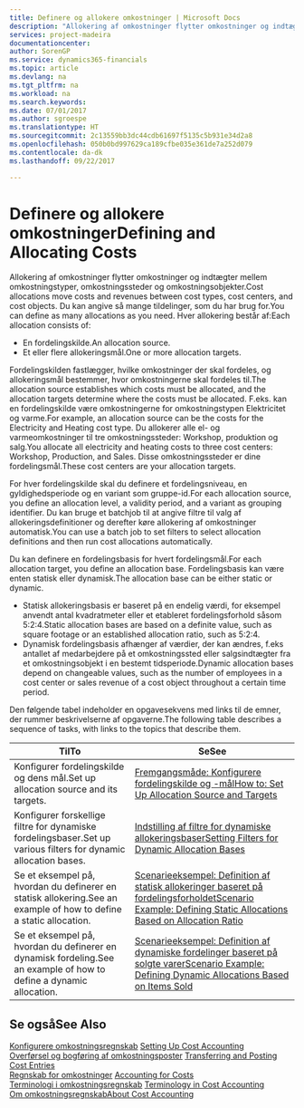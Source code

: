 ```yaml
---
title: Definere og allokere omkostninger | Microsoft Docs
description: "Allokering af omkostninger flytter omkostninger og indtægter mellem omkostningstyper, omkostningssteder og omkostningsobjekter. Du kan angive så mange tildelinger, som du har brug for."
services: project-madeira
documentationcenter: 
author: SorenGP
ms.service: dynamics365-financials
ms.topic: article
ms.devlang: na
ms.tgt_pltfrm: na
ms.workload: na
ms.search.keywords: 
ms.date: 07/01/2017
ms.author: sgroespe
ms.translationtype: HT
ms.sourcegitcommit: 2c13559bb3dc44cdb61697f5135c5b931e34d2a8
ms.openlocfilehash: 050b0bd997629ca189cfbe035e361de7a252d079
ms.contentlocale: da-dk
ms.lasthandoff: 09/22/2017

---
```

# <a name="defining-and-allocating-costs"></a><span data-ttu-id="b8180-104">Definere og allokere omkostninger</span><span class="sxs-lookup"><span data-stu-id="b8180-104">Defining and Allocating Costs</span></span>
<span data-ttu-id="b8180-105">Allokering af omkostninger flytter omkostninger og indtægter mellem omkostningstyper, omkostningssteder og omkostningsobjekter.</span><span class="sxs-lookup"><span data-stu-id="b8180-105">Cost allocations move costs and revenues between cost types, cost centers, and cost objects.</span></span> <span data-ttu-id="b8180-106">Du kan angive så mange tildelinger, som du har brug for.</span><span class="sxs-lookup"><span data-stu-id="b8180-106">You can define as many allocations as you need.</span></span> <span data-ttu-id="b8180-107">Hver allokering består af:</span><span class="sxs-lookup"><span data-stu-id="b8180-107">Each allocation consists of:</span></span>  

-   <span data-ttu-id="b8180-108">En fordelingskilde.</span><span class="sxs-lookup"><span data-stu-id="b8180-108">An allocation source.</span></span>  
-   <span data-ttu-id="b8180-109">Et eller flere allokeringsmål.</span><span class="sxs-lookup"><span data-stu-id="b8180-109">One or more allocation targets.</span></span>  

<span data-ttu-id="b8180-110">Fordelingskilden fastlægger, hvilke omkostninger der skal fordeles, og allokeringsmål bestemmer, hvor omkostningerne skal fordeles til.</span><span class="sxs-lookup"><span data-stu-id="b8180-110">The allocation source establishes which costs must be allocated, and the allocation targets determine where the costs must be allocated.</span></span> <span data-ttu-id="b8180-111">F.eks. kan en fordelingskilde være omkostningerne for omkostningstypen Elektricitet og varme.</span><span class="sxs-lookup"><span data-stu-id="b8180-111">For example, an allocation source can be the costs for the Electricity and Heating cost type.</span></span> <span data-ttu-id="b8180-112">Du allokerer alle el- og varmeomkostninger til tre omkostningssteder: Workshop, produktion og salg.</span><span class="sxs-lookup"><span data-stu-id="b8180-112">You allocate all electricity and heating costs to three cost centers: Workshop, Production, and Sales.</span></span> <span data-ttu-id="b8180-113">Disse omkostningssteder er dine fordelingsmål.</span><span class="sxs-lookup"><span data-stu-id="b8180-113">These cost centers are your allocation targets.</span></span>  

<span data-ttu-id="b8180-114">For hver fordelingskilde skal du definere et fordelingsniveau, en gyldighedsperiode og en variant som gruppe-id.</span><span class="sxs-lookup"><span data-stu-id="b8180-114">For each allocation source, you define an allocation level, a validity period, and a variant as grouping identifier.</span></span> <span data-ttu-id="b8180-115">Du kan bruge et batchjob til at angive filtre til valg af allokeringsdefinitioner og derefter køre allokering af omkostninger automatisk.</span><span class="sxs-lookup"><span data-stu-id="b8180-115">You can use a batch job to set filters to select allocation definitions and then run cost allocations automatically.</span></span>  

<span data-ttu-id="b8180-116">Du kan definere en fordelingsbasis for hvert fordelingsmål.</span><span class="sxs-lookup"><span data-stu-id="b8180-116">For each allocation target, you define an allocation base.</span></span> <span data-ttu-id="b8180-117">Fordelingsbasis kan være enten statisk eller dynamisk.</span><span class="sxs-lookup"><span data-stu-id="b8180-117">The allocation base can be either static or dynamic.</span></span>  

-   <span data-ttu-id="b8180-118">Statisk allokeringsbasis er baseret på en endelig værdi, for eksempel anvendt antal kvadratmeter eller et etableret fordelingsforhold såsom 5:2:4.</span><span class="sxs-lookup"><span data-stu-id="b8180-118">Static allocation bases are based on a definite value, such as square footage or an established allocation ratio, such as 5:2:4.</span></span>  
-   <span data-ttu-id="b8180-119">Dynamisk fordelingsbasis afhænger af værdier, der kan ændres, f.eks antallet af medarbejdere på et omkostningssted eller salgsindtægter fra et omkostningsobjekt i en bestemt tidsperiode.</span><span class="sxs-lookup"><span data-stu-id="b8180-119">Dynamic allocation bases depend on changeable values, such as the number of employees in a cost center or sales revenue of a cost object throughout a certain time period.</span></span>  

<span data-ttu-id="b8180-120">Den følgende tabel indeholder en opgavesekvens med links til de emner, der rummer beskrivelserne af opgaverne.</span><span class="sxs-lookup"><span data-stu-id="b8180-120">The following table describes a sequence of tasks, with links to the topics that describe them.</span></span>

|<span data-ttu-id="b8180-121">Til</span><span class="sxs-lookup"><span data-stu-id="b8180-121">To</span></span>|<span data-ttu-id="b8180-122">Se</span><span class="sxs-lookup"><span data-stu-id="b8180-122">See</span></span>|  
|--------|---------|  
|<span data-ttu-id="b8180-123">Konfigurer fordelingskilde og dens mål.</span><span class="sxs-lookup"><span data-stu-id="b8180-123">Set up allocation source and its targets.</span></span>|[<span data-ttu-id="b8180-124">Fremgangsmåde: Konfigurere fordelingskilde og -mål</span><span class="sxs-lookup"><span data-stu-id="b8180-124">How to: Set Up Allocation Source and Targets</span></span>](finance-how-to-set-up-allocation-source-and-targets.md)|  
|<span data-ttu-id="b8180-125">Konfigurer forskellige filtre for dynamiske fordelingsbaser.</span><span class="sxs-lookup"><span data-stu-id="b8180-125">Set up various filters for dynamic allocation bases.</span></span>|[<span data-ttu-id="b8180-126">Indstilling af filtre for dynamiske allokeringsbaser</span><span class="sxs-lookup"><span data-stu-id="b8180-126">Setting Filters for Dynamic Allocation Bases</span></span>](finance-setting-filters-for-dynamic-allocation-bases.md)|  
|<span data-ttu-id="b8180-127">Se et eksempel på, hvordan du definerer en statisk allokering.</span><span class="sxs-lookup"><span data-stu-id="b8180-127">See an example of how to define a static allocation.</span></span>|[<span data-ttu-id="b8180-128">Scenarieeksempel: Definition af statisk allokeringer baseret på fordelingsforholdet</span><span class="sxs-lookup"><span data-stu-id="b8180-128">Scenario Example: Defining Static Allocations Based on Allocation Ratio</span></span>](finance-scenario-example-defining-static-allocations-based-on-allocation-ratio.md)|  
|<span data-ttu-id="b8180-129">Se et eksempel på, hvordan du definerer en dynamisk fordeling.</span><span class="sxs-lookup"><span data-stu-id="b8180-129">See an example of how to define a dynamic allocation.</span></span>|[<span data-ttu-id="b8180-130">Scenarieeksempel: Definition af dynamiske fordelinger baseret på solgte varer</span><span class="sxs-lookup"><span data-stu-id="b8180-130">Scenario Example: Defining Dynamic Allocations Based on Items Sold</span></span>](finance-scenario-example-defining-dynamic-allocations-based-on-items-sold.md)|  

## <a name="see-also"></a><span data-ttu-id="b8180-131">Se også</span><span class="sxs-lookup"><span data-stu-id="b8180-131">See Also</span></span>  
 <span data-ttu-id="b8180-132">[Konfigurere omkostningsregnskab](finance-set-up-cost-accounting.md) </span><span class="sxs-lookup"><span data-stu-id="b8180-132">[Setting Up Cost Accounting](finance-set-up-cost-accounting.md) </span></span>  
 <span data-ttu-id="b8180-133">[Overførsel og bogføring af omkostningsposter](finance-transfer-and-post-cost-entries.md) </span><span class="sxs-lookup"><span data-stu-id="b8180-133">[Transferring and Posting Cost Entries](finance-transfer-and-post-cost-entries.md) </span></span>  
 <span data-ttu-id="b8180-134">[Regnskab for omkostninger](finance-manage-cost-accounting.md) </span><span class="sxs-lookup"><span data-stu-id="b8180-134">[Accounting for Costs](finance-manage-cost-accounting.md) </span></span>  
 <span data-ttu-id="b8180-135">[Terminologi i omkostningsregnskab](finance-terminology-in-cost-accounting.md) </span><span class="sxs-lookup"><span data-stu-id="b8180-135">[Terminology in Cost Accounting](finance-terminology-in-cost-accounting.md) </span></span>  
 [<span data-ttu-id="b8180-136">Om omkostningsregnskab</span><span class="sxs-lookup"><span data-stu-id="b8180-136">About Cost Accounting</span></span>](finance-about-cost-accounting.md)

